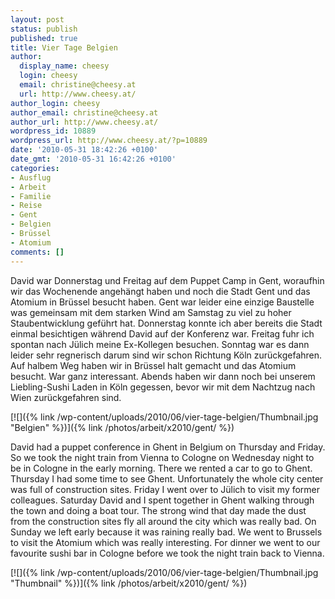 ```yaml
---
layout: post
status: publish
published: true
title: Vier Tage Belgien
author:
  display_name: cheesy
  login: cheesy
  email: christine@cheesy.at
  url: http://www.cheesy.at/
author_login: cheesy
author_email: christine@cheesy.at
author_url: http://www.cheesy.at/
wordpress_id: 10889
wordpress_url: http://www.cheesy.at/?p=10889
date: '2010-05-31 18:42:26 +0100'
date_gmt: '2010-05-31 16:42:26 +0100'
categories:
- Ausflug
- Arbeit
- Familie
- Reise
- Gent
- Belgien
- Brüssel
- Atomium
comments: []
---
```

<!--:de-->David war Donnerstag und Freitag auf dem Puppet Camp in Gent, woraufhin wir das Wochenende angehängt haben und noch die Stadt Gent und das Atomium in Brüssel besucht haben. Gent war leider eine einzige Baustelle was gemeinsam mit dem starken Wind am Samstag zu viel zu hoher Staubentwicklung geführt hat. Donnerstag konnte ich aber bereits die Stadt einmal besichtigen während David auf der Konferenz war. Freitag fuhr ich spontan nach Jülich meine Ex-Kollegen besuchen. Sonntag war es dann leider sehr regnerisch darum sind wir schon Richtung Köln zurückgefahren. Auf halbem Weg haben wir in Brüssel halt gemacht und das Atomium besucht. War ganz interessant. Abends haben wir dann noch bei unserem Liebling-Sushi Laden in Köln gegessen, bevor wir mit dem Nachtzug nach Wien zurückgefahren sind.
[![]({% link /wp-content/uploads/2010/06/vier-tage-belgien/Thumbnail.jpg "Belgien" %})]({% link /photos/arbeit/x2010/gent/ %})
<!--:--><!--:en-->David had a puppet conference in Ghent in Belgium on Thursday and Friday. So we took the night train from Vienna to Cologne on Wednesday night to be in Cologne in the early morning. There we rented a car to go to Ghent. Thursday I had some time to see Ghent. Unfortunately the whole city center was full of construction sites. Friday I went over to Jülich to visit my former colleagues. Saturday David and I spent together in Ghent walking through the town and doing a boat tour. The strong wind that day made the dust from the construction sites fly all around the city which was really bad. On Sunday we left early because it was raining really bad. We went to Brussels to visit the Atomium which was really interesting. For dinner we went to our favourite sushi bar in Cologne before we took the night train back to Vienna.
[![]({% link /wp-content/uploads/2010/06/vier-tage-belgien/Thumbnail.jpg "Thumbnail" %})]({% link /photos/arbeit/x2010/gent/ %}) <!--:-->
